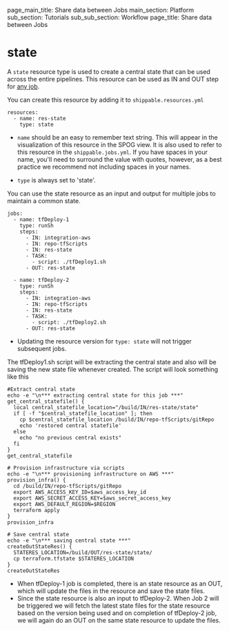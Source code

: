 page_main_title: Share data between Jobs
main_section: Platform
sub_section: Tutorials
sub_sub_section: Workflow
page_title: Share data between Jobs

# state
A `state` resource type is used to create a central state that can be used across the entire pipelines. This resource can be used as IN and OUT step for [any job](workflow/job/overview/).

You can create this resource by adding it to `shippable.resources.yml`

```
resources:
  - name: res-state
    type: state
```

* `name` should be an easy to remember text string. This will appear in the visualization of this resource in the SPOG view. It is also used to refer to this resource in the `shippable.jobs.yml`. If you have spaces in your name, you'll need to surround the value with quotes, however, as a best practice we recommend not including spaces in your names.

* `type` is always set to 'state'.

You can use the state resource as an input and output for multiple jobs to maintain a common state.

```
jobs:
  - name: tfDeploy-1
    type: runSh
    steps:
      - IN: integration-aws
      - IN: repo-tfScripts
      - IN: res-state
      - TASK:
        - script: ./tfDeploy1.sh
      - OUT: res-state

  - name: tfDeploy-2
    type: runSh
    steps:
      - IN: integration-aws
      - IN: repo-tfScripts
      - IN: res-state
      - TASK:
        - script: ./tfDeploy2.sh
      - OUT: res-state

```
* Updating the resource version for `type: state` will not trigger subsequent jobs.

The tfDeploy1.sh script will be extracting the central state and also will be saving the new state file whenever created.
The script will look something like this

```
#Extract central state
echo -e "\n*** extracting central state for this job ***"
get_central_statefile() {
  local central_statefile_location="/build/IN/res-state/state"
  if [ -f "$central_statefile_location" ]; then
    cp $central_statefile_location /build/IN/repo-tfScripts/gitRepo
    echo 'restored central statefile'
  else
    echo "no previous central exists"
  fi
}
get_central_statefile

# Provision infrastructure via scripts
echo -e "\n*** provisioning infrastructure on AWS ***"
provision_infra() {
  cd /build/IN/repo-tfScripts/gitRepo
  export AWS_ACCESS_KEY_ID=$aws_access_key_id
  export AWS_SECRET_ACCESS_KEY=$aws_secret_access_key
  export AWS_DEFAULT_REGION=$REGION
  terraform apply
}
provision_infra

# Save central state
echo -e "\n*** saving central state ***"
createOutStateRes() {
  STATERES_LOCATION=/build/OUT/res-state/state/
  cp terraform.tfstate $STATERES_LOCATION
}
createOutStateRes
```

* When tfDeploy-1 job is completed, there is an state resource as an OUT, which will update the files in the resource and save the state files.
* Since the state resource is also an input to tfDeploy-2. When Job 2 will be triggered we will fetch the latest state files for the state resource based on the version being used and on completion of tfDeploy-2 job, we will again do an OUT on the same state resource to update the files.
